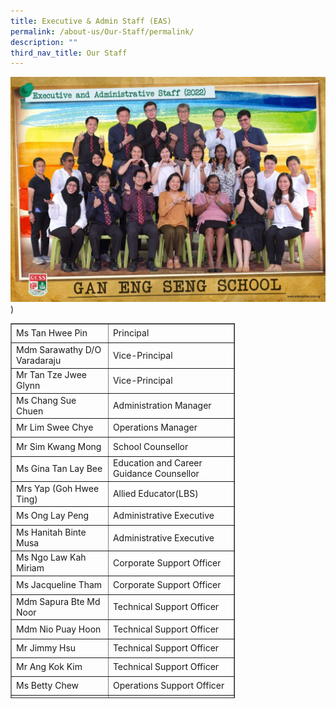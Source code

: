 ```yaml
---
title: Executive & Admin Staff (EAS)
permalink: /about-us/Our-Staff/permalink/
description: ""
third_nav_title: Our Staff
---
```

![Executive & Admin Staff (EAS)](/images/EAS-1024x731.jpeg))

<table style="width: 71.1669%; height: 600px;" border="1"><tbody><tr style="height: 24px;"><td style="width: 247px; text-align: left; height: 24px;">Ms Tan Hwee Pin</td><td style="width: 332px; text-align: left; height: 24px;">Principal</td></tr><tr style="height: 24px;"><td style="width: 247px; text-align: left; height: 24px;">Mdm Sarawathy D/O Varadaraju</td><td style="width: 332px; text-align: left; height: 24px;">Vice-Principal</td></tr><tr style="height: 24px;"><td style="width: 247px; text-align: left; height: 24px;">Mr Tan Tze Jwee Glynn</td><td style="width: 332px; text-align: left; height: 24px;">Vice-Principal</td></tr><tr style="height: 24px;"><td style="width: 247px; text-align: left; height: 24px;">Ms Chang Sue Chuen</td><td style="width: 332px; text-align: left; height: 24px;">Administration Manager</td></tr><tr style="height: 24px;"><td style="width: 247px; text-align: left; height: 24px;">Mr Lim Swee Chye</td><td style="width: 332px; text-align: left; height: 24px;">Operations Manager</td></tr><tr style="height: 24px;"><td style="width: 247px; text-align: left; height: 24px;">Mr Sim Kwang Mong</td><td style="width: 332px; text-align: left; height: 24px;">School Counsellor</td></tr><tr style="height: 24px;"><td style="width: 247px; text-align: left; height: 24px;">Ms Gina Tan Lay Bee</td><td style="width: 332px; text-align: left; height: 24px;">Education and Career Guidance Counsellor</td></tr><tr style="height: 24px;"><td style="width: 247px; text-align: left; height: 24px;">Mrs Yap (Goh Hwee Ting)</td><td style="width: 332px; text-align: left; height: 24px;">Allied Educator(LBS)</td></tr><tr style="height: 24px;"><td style="width: 247px; text-align: left; height: 24px;">Ms Ong Lay Peng</td><td style="width: 332px; text-align: left; height: 24px;">Administrative Executive</td></tr><tr style="height: 24px;"><td style="width: 247px; text-align: left; height: 24px;">Ms&nbsp;Hanitah Binte Musa</td><td style="width: 332px; text-align: left; height: 24px;">Administrative Executive</td></tr><tr style="height: 24px;"><td style="width: 247px; text-align: left; height: 24px;">Ms&nbsp;Ngo Law Kah Miriam</td><td style="width: 332px; text-align: left; height: 24px;">Corporate Support Officer</td></tr><tr style="height: 24px;"><td style="width: 247px; text-align: left; height: 24px;">Ms Jacqueline Tham</td><td style="width: 332px; text-align: left; height: 24px;">Corporate Support Officer</td></tr><tr style="height: 24px;"><td style="width: 247px; text-align: left; height: 24px;">Mdm Sapura Bte Md Noor</td><td style="width: 332px; text-align: left; height: 24px;">Technical Support Officer</td></tr><tr style="height: 24px;"><td style="width: 247px; text-align: left; height: 24px;">Mdm Nio Puay Hoon</td><td style="width: 332px; text-align: left; height: 24px;">Technical Support Officer</td></tr><tr style="height: 24px;"><td style="width: 247px; text-align: left; height: 24px;">Mr Jimmy Hsu</td><td style="width: 332px; text-align: left; height: 24px;">Technical Support Officer</td></tr><tr style="height: 24px;"><td style="width: 247px; text-align: left; height: 24px;">Mr Ang Kok Kim</td><td style="width: 332px; text-align: left; height: 24px;">Technical Support Officer</td></tr><tr style="height: 24px;"><td style="width: 247px; text-align: left; height: 24px;">Ms Betty Chew</td><td style="width: 332px; text-align: left; height: 24px;">Operations Support Officer</td></tr><tr style="height: 24px;"><td style="width: 247px; text-align: left; height: 24px;">Mdm Nirmala Devi</td><td style="width: 332px; text-align: left; height: 24px;">Operations Support Officer</td></tr><tr style="height: 24px;"><td style="width: 247px; text-align: left; height: 24px;">Ms Munah Bte Pardi</td><td style="width: 332px; text-align: left; height: 24px;">Operations Support Officer</td></tr><tr style="height: 24px;"><td style="width: 247px; text-align: left; height: 24px;">Ms Koh Ah Chuan</td><td style="width: 332px; text-align: left; height: 24px;">Operations Support Officer</td></tr><tr style="height: 24px;"><td style="width: 247px; text-align: left; height: 24px;">Mr Cheong Chee Khei</td><td style="width: 332px; text-align: left; height: 24px;">Operations Support Officer</td></tr><tr style="height: 24px;"><td style="width: 247px; text-align: left; height: 24px;">Mdm Vasanthi Manikam</td><td style="width: 332px; text-align: left; height: 24px;">Operations Support Officer</td></tr><tr style="height: 24px;"><td style="width: 247px; text-align: left; height: 24px;">Mr&nbsp;Soh Woon Peng</td><td style="width: 332px; text-align: left; height: 24px;">ICT Manager</td></tr><tr style="height: 24px;"><td style="width: 247px; text-align: left; height: 24px;">Mr Kelvin Yap</td><td style="width: 332px; text-align: left; height: 24px;">Desktop Engineer</td></tr><tr style="height: 24px;"><td style="width: 247px; text-align: left; height: 24px;">Mr Tan Kok Wei</td><td style="width: 332px; text-align: left; height: 24px;">Desktop Engineer</td></tr></tbody></table>